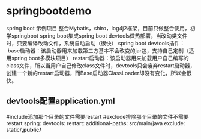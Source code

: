 # springbootdemo
spring boot 示例项目
整合Mybatis，shiro，log4j2框架，目前只做整合使用，初学springboot
spring boot集成spring boot devtools做热部署，当改动类文件时，只要编译改动文件，系统自动启动（很快）
spring boot devtools插件：
  base启动器：该启动器用来加载第三方基本不会改变的jar包，支持自己定制（适用spring boot多模块项目）
  restart启动器：该启动器用来加载用户自己编写的class文件，所以当用户自己修改class文件时，devtools只会废弃restart启动器，创建一个新的restart启动器，而Base启动器ClassLoader却没有变化，所以会很快。
## devtools配置application.yml
#include添加那个目录的文件需要restart
#exclude排除那个目录的文件不需要restart
spring:
  devtools:
    restart:
      additional-paths: src/main/java
      exclude: static/**,public/**
